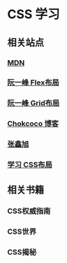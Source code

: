 # CSS 学习

## 相关站点
### [MDN](https://developer.mozilla.org/zh-CN/docs/Web/CSS)
### [阮一峰 Flex布局](https://yoksel.github.io/flex-cheatsheet/#section-declaring)
### [阮一峰 Grid布局](https://www.ruanyifeng.com/blog/2019/03/grid-layout-tutorial.html)
### [Chokcoco 博客](https://www.cnblogs.com/coco1s/)
### [张鑫旭](https://www.zhangxinxu.com/wordpress/)
### [学习 CSS布局](https://zh.learnlayout.com/)

## 相关书籍

### CSS权威指南
### CSS世界
### CSS揭秘